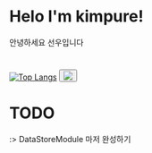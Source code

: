 <h1>Helo I'm kimpure!</h1>
안녕하세요 선우입니다 <h1></h1>


[![Top Langs](https://github-readme-stats.vercel.app/api/top-langs/?username=kimpure&langs_count=10&layout=compact&theme=dark)](https://github.com/kimpure/kimpure)
<button class="t"><img src="https://img.shields.io/badge/Discord-7289DA?style=for-the-badge&logo=discord&logoColor=white"></button>

<h1>TODO</h1>
:> DataStoreModule 마저 완성하기
